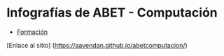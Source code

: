 # Infografías de ABET - Computación

* [Formación](formacion.html)


[Enlace al sitio] (https://aavendan.github.io/abetcomputacion/)
